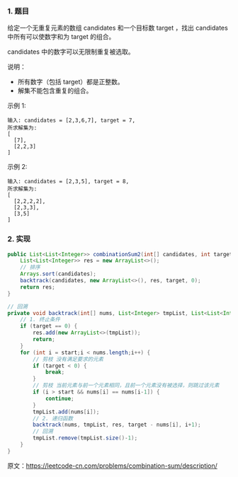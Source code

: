 ### 1. 题目

给定一个无重复元素的数组 candidates 和一个目标数 target ，找出 candidates 中所有可以使数字和为 target 的组合。

candidates 中的数字可以无限制重复被选取。

说明：
- 所有数字（包括 target）都是正整数。
- 解集不能包含重复的组合。

示例 1:
```
输入: candidates = [2,3,6,7], target = 7,
所求解集为:
[
  [7],
  [2,2,3]
]
```
示例 2:
```
输入: candidates = [2,3,5], target = 8,
所求解集为:
[
  [2,2,2,2],
  [2,3,3],
  [3,5]
]
```
### 2. 实现

```java
public List<List<Integer>> combinationSum2(int[] candidates, int target) {
    List<List<Integer>> res = new ArrayList<>();
    // 排序
    Arrays.sort(candidates);
    backtrack(candidates, new ArrayList<>(), res, target, 0);
    return res;
}

// 回溯
private void backtrack(int[] nums, List<Integer> tmpList, List<List<Integer>> res, int target, int start) {
    // 1. 终止条件
    if (target == 0) {
        res.add(new ArrayList<>(tmpList));
        return;
    }
    for (int i = start;i < nums.length;i++) {
        // 剪枝 没有满足要求的元素
        if (target < 0) {
            break;
        }
        // 剪枝 当前元素与前一个元素相同，且前一个元素没有被选择，则跳过该元素
        if (i > start && nums[i] == nums[i-1]) {
            continue;
        }
        tmpList.add(nums[i]);
        // 2. 递归函数
        backtrack(nums, tmpList, res, target - nums[i], i+1);
        // 回溯
        tmpList.remove(tmpList.size()-1);
    }
}
```






原文：https://leetcode-cn.com/problems/combination-sum/description/
